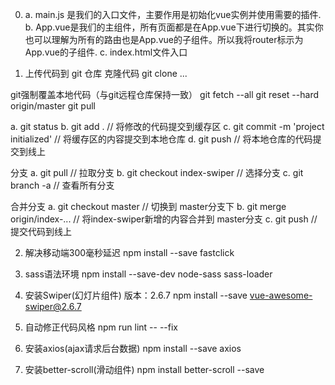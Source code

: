 0. a. main.js 是我们的入口文件，主要作用是初始化vue实例并使用需要的插件.
   b. App.vue是我们的主组件，所有页面都是在App.vue下进行切换的。其实你也可以理解为所有的路由也是App.vue的子组件。所以我将router标示为App.vue的子组件.
   c. index.html文件入口

1. 上传代码到 git 仓库
  克隆代码
    git clone ...

  git强制覆盖本地代码（与git远程仓库保持一致）
    git fetch --all
    git reset --hard origin/master
    git pull

  a. git status
  b. git add . // 将修改的代码提交到缓存区
  c. git commit -m 'project initialized' // 将缓存区的内容提交到本地仓库
  d. git push // 将本地仓库的代码提交到线上

  分支
  a. git pull // 拉取分支
  b. git checkout index-swiper // 选择分支
  c. git branch -a // 查看所有分支

  合并分支
  a. git checkout master // 切换到 master分支下
  b. git merge origin/index-... // 将index-swiper新增的内容合并到 master分支
  c. git push // 提交代码到线上

2. 解决移动端300毫秒延迟
    npm install --save fastclick

3. sass语法环境
    npm install --save-dev node-sass sass-loader

4. 安装Swiper(幻灯片组件) 版本：2.6.7
    npm install --save vue-awesome-swiper@2.6.7

5. 自动修正代码风格
    npm run lint -- --fix

6. 安装axios(ajax请求后台数据)
    npm install --save axios

7. 安装better-scroll(滑动组件)
    npm install better-scroll --save
